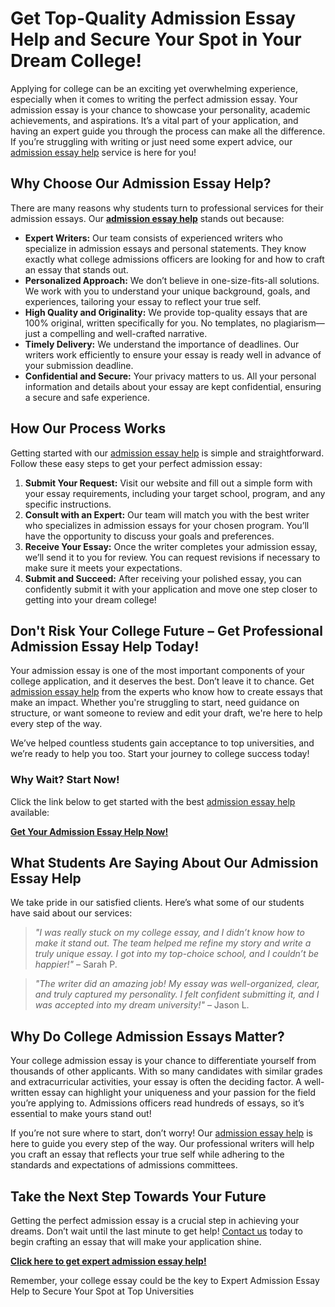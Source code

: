 <h1>Get Top-Quality Admission Essay Help and Secure Your Spot in Your Dream College!</h1>

<p>Applying for college can be an exciting yet overwhelming experience, especially when it comes to writing the perfect admission essay. Your admission essay is your chance to showcase your personality, academic achievements, and aspirations. It’s a vital part of your application, and having an expert guide you through the process can make all the difference. If you’re struggling with writing or just need some expert advice, our <a href="https://tinyurl.com/topessay?keyword=admission+essay+help">admission essay help</a> service is here for you!</p>

<h2>Why Choose Our Admission Essay Help?</h2>

<p>There are many reasons why students turn to professional services for their admission essays. Our <strong><a href="https://tinyurl.com/topessay?keyword=admission+essay+help">admission essay help</a></strong> stands out because:</p>

<ul>
  <li><strong>Expert Writers:</strong> Our team consists of experienced writers who specialize in admission essays and personal statements. They know exactly what college admissions officers are looking for and how to craft an essay that stands out.</li>
  <li><strong>Personalized Approach:</strong> We don’t believe in one-size-fits-all solutions. We work with you to understand your unique background, goals, and experiences, tailoring your essay to reflect your true self.</li>
  <li><strong>High Quality and Originality:</strong> We provide top-quality essays that are 100% original, written specifically for you. No templates, no plagiarism—just a compelling and well-crafted narrative.</li>
  <li><strong>Timely Delivery:</strong> We understand the importance of deadlines. Our writers work efficiently to ensure your essay is ready well in advance of your submission deadline.</li>
  <li><strong>Confidential and Secure:</strong> Your privacy matters to us. All your personal information and details about your essay are kept confidential, ensuring a secure and safe experience.</li>
</ul>

<h2>How Our Process Works</h2>

<p>Getting started with our <a href="https://tinyurl.com/topessay?keyword=admission+essay+help">admission essay help</a> is simple and straightforward. Follow these easy steps to get your perfect admission essay:</p>

<ol>
  <li><strong>Submit Your Request:</strong> Visit our website and fill out a simple form with your essay requirements, including your target school, program, and any specific instructions.</li>
  <li><strong>Consult with an Expert:</strong> Our team will match you with the best writer who specializes in admission essays for your chosen program. You’ll have the opportunity to discuss your goals and preferences.</li>
  <li><strong>Receive Your Essay:</strong> Once the writer completes your admission essay, we’ll send it to you for review. You can request revisions if necessary to make sure it meets your expectations.</li>
  <li><strong>Submit and Succeed:</strong> After receiving your polished essay, you can confidently submit it with your application and move one step closer to getting into your dream college!</li>
</ol>

<h2>Don't Risk Your College Future – Get Professional Admission Essay Help Today!</h2>

<p>Your admission essay is one of the most important components of your college application, and it deserves the best. Don’t leave it to chance. Get <a href="https://tinyurl.com/topessay?keyword=admission+essay+help">admission essay help</a> from the experts who know how to create essays that make an impact. Whether you're struggling to start, need guidance on structure, or want someone to review and edit your draft, we're here to help every step of the way.</p>

<p>We’ve helped countless students gain acceptance to top universities, and we’re ready to help you too. Start your journey to college success today!</p>

<h3>Why Wait? Start Now!</h3>

<p>Click the link below to get started with the best <a href="https://tinyurl.com/topessay?keyword=admission+essay+help">admission essay help</a> available:</p>

<p><strong><a href="https://tinyurl.com/topessay?keyword=admission+essay+help">Get Your Admission Essay Help Now!</a></strong></p>

<h2>What Students Are Saying About Our Admission Essay Help</h2>

<p>We take pride in our satisfied clients. Here’s what some of our students have said about our services:</p>

<blockquote>
  <p><em>"I was really stuck on my college essay, and I didn’t know how to make it stand out. The team helped me refine my story and write a truly unique essay. I got into my top-choice school, and I couldn’t be happier!"</em> – Sarah P.</p>
</blockquote>

<blockquote>
  <p><em>"The writer did an amazing job! My essay was well-organized, clear, and truly captured my personality. I felt confident submitting it, and I was accepted into my dream university!"</em> – Jason L.</p>
</blockquote>

<h2>Why Do College Admission Essays Matter?</h2>

<p>Your college admission essay is your chance to differentiate yourself from thousands of other applicants. With so many candidates with similar grades and extracurricular activities, your essay is often the deciding factor. A well-written essay can highlight your uniqueness and your passion for the field you’re applying to. Admissions officers read hundreds of essays, so it’s essential to make yours stand out!</p>

<p>If you’re not sure where to start, don’t worry! Our <a href="https://tinyurl.com/topessay?keyword=admission+essay+help">admission essay help</a> is here to guide you every step of the way. Our professional writers will help you craft an essay that reflects your true self while adhering to the standards and expectations of admissions committees.</p>

<h2>Take the Next Step Towards Your Future</h2>

<p>Getting the perfect admission essay is a crucial step in achieving your dreams. Don’t wait until the last minute to get help! <a href="https://tinyurl.com/topessay?keyword=admission+essay+help">Contact us</a> today to begin crafting an essay that will make your application shine.</p>

<p><strong><a href="https://tinyurl.com/topessay?keyword=admission+essay+help">Click here to get expert admission essay help!</a></strong></p>

<p>Remember, your college essay could be the key to
Expert Admission Essay Help to Secure Your Spot at Top Universities
